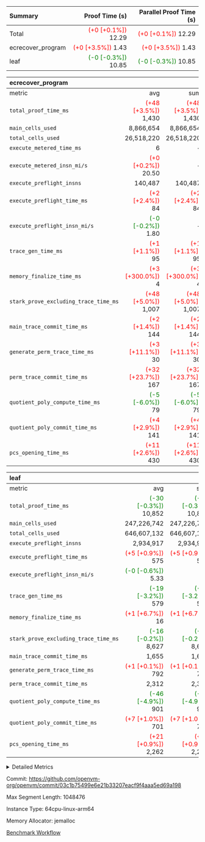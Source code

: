 | Summary | Proof Time (s) | Parallel Proof Time (s) |
|:---|---:|---:|
| Total | <span style='color: red'>(+0 [+0.1%])</span> 12.29 | <span style='color: red'>(+0 [+0.1%])</span> 12.29 |
| ecrecover_program | <span style='color: red'>(+0 [+3.5%])</span> 1.43 | <span style='color: red'>(+0 [+3.5%])</span> 1.43 |
| leaf | <span style='color: green'>(-0 [-0.3%])</span> 10.85 | <span style='color: green'>(-0 [-0.3%])</span> 10.85 |


| ecrecover_program |||||
|:---|---:|---:|---:|---:|
|metric|avg|sum|max|min|
| `total_proof_time_ms ` | <span style='color: red'>(+48 [+3.5%])</span> 1,430 | <span style='color: red'>(+48 [+3.5%])</span> 1,430 | <span style='color: red'>(+48 [+3.5%])</span> 1,430 | <span style='color: red'>(+48 [+3.5%])</span> 1,430 |
| `main_cells_used     ` |  8,866,654 |  8,866,654 |  8,866,654 |  8,866,654 |
| `total_cells_used    ` |  26,518,220 |  26,518,220 |  26,518,220 |  26,518,220 |
| `execute_metered_time_ms` |  6 | -          | -          | -          |
| `execute_metered_insn_mi/s` | <span style='color: red'>(+0 [+0.2%])</span> 20.50 | -          | <span style='color: red'>(+0 [+0.2%])</span> 20.50 | <span style='color: red'>(+0 [+0.2%])</span> 20.50 |
| `execute_preflight_insns` |  140,487 |  140,487 |  140,487 |  140,487 |
| `execute_preflight_time_ms` | <span style='color: red'>(+2 [+2.4%])</span> 84 | <span style='color: red'>(+2 [+2.4%])</span> 84 | <span style='color: red'>(+2 [+2.4%])</span> 84 | <span style='color: red'>(+2 [+2.4%])</span> 84 |
| `execute_preflight_insn_mi/s` | <span style='color: green'>(-0 [-0.2%])</span> 1.80 | -          | <span style='color: green'>(-0 [-0.2%])</span> 1.80 | <span style='color: green'>(-0 [-0.2%])</span> 1.80 |
| `trace_gen_time_ms   ` | <span style='color: red'>(+1 [+1.1%])</span> 95 | <span style='color: red'>(+1 [+1.1%])</span> 95 | <span style='color: red'>(+1 [+1.1%])</span> 95 | <span style='color: red'>(+1 [+1.1%])</span> 95 |
| `memory_finalize_time_ms` | <span style='color: red'>(+3 [+300.0%])</span> 4 | <span style='color: red'>(+3 [+300.0%])</span> 4 | <span style='color: red'>(+3 [+300.0%])</span> 4 | <span style='color: red'>(+3 [+300.0%])</span> 4 |
| `stark_prove_excluding_trace_time_ms` | <span style='color: red'>(+48 [+5.0%])</span> 1,007 | <span style='color: red'>(+48 [+5.0%])</span> 1,007 | <span style='color: red'>(+48 [+5.0%])</span> 1,007 | <span style='color: red'>(+48 [+5.0%])</span> 1,007 |
| `main_trace_commit_time_ms` | <span style='color: red'>(+2 [+1.4%])</span> 144 | <span style='color: red'>(+2 [+1.4%])</span> 144 | <span style='color: red'>(+2 [+1.4%])</span> 144 | <span style='color: red'>(+2 [+1.4%])</span> 144 |
| `generate_perm_trace_time_ms` | <span style='color: red'>(+3 [+11.1%])</span> 30 | <span style='color: red'>(+3 [+11.1%])</span> 30 | <span style='color: red'>(+3 [+11.1%])</span> 30 | <span style='color: red'>(+3 [+11.1%])</span> 30 |
| `perm_trace_commit_time_ms` | <span style='color: red'>(+32 [+23.7%])</span> 167 | <span style='color: red'>(+32 [+23.7%])</span> 167 | <span style='color: red'>(+32 [+23.7%])</span> 167 | <span style='color: red'>(+32 [+23.7%])</span> 167 |
| `quotient_poly_compute_time_ms` | <span style='color: green'>(-5 [-6.0%])</span> 79 | <span style='color: green'>(-5 [-6.0%])</span> 79 | <span style='color: green'>(-5 [-6.0%])</span> 79 | <span style='color: green'>(-5 [-6.0%])</span> 79 |
| `quotient_poly_commit_time_ms` | <span style='color: red'>(+4 [+2.9%])</span> 141 | <span style='color: red'>(+4 [+2.9%])</span> 141 | <span style='color: red'>(+4 [+2.9%])</span> 141 | <span style='color: red'>(+4 [+2.9%])</span> 141 |
| `pcs_opening_time_ms ` | <span style='color: red'>(+11 [+2.6%])</span> 430 | <span style='color: red'>(+11 [+2.6%])</span> 430 | <span style='color: red'>(+11 [+2.6%])</span> 430 | <span style='color: red'>(+11 [+2.6%])</span> 430 |

| leaf |||||
|:---|---:|---:|---:|---:|
|metric|avg|sum|max|min|
| `total_proof_time_ms ` | <span style='color: green'>(-30 [-0.3%])</span> 10,852 | <span style='color: green'>(-30 [-0.3%])</span> 10,852 | <span style='color: green'>(-30 [-0.3%])</span> 10,852 | <span style='color: green'>(-30 [-0.3%])</span> 10,852 |
| `main_cells_used     ` |  247,226,742 |  247,226,742 |  247,226,742 |  247,226,742 |
| `total_cells_used    ` |  646,607,132 |  646,607,132 |  646,607,132 |  646,607,132 |
| `execute_preflight_insns` |  2,934,917 |  2,934,917 |  2,934,917 |  2,934,917 |
| `execute_preflight_time_ms` | <span style='color: red'>(+5 [+0.9%])</span> 575 | <span style='color: red'>(+5 [+0.9%])</span> 575 | <span style='color: red'>(+5 [+0.9%])</span> 575 | <span style='color: red'>(+5 [+0.9%])</span> 575 |
| `execute_preflight_insn_mi/s` | <span style='color: green'>(-0 [-0.6%])</span> 5.33 | -          | <span style='color: green'>(-0 [-0.6%])</span> 5.33 | <span style='color: green'>(-0 [-0.6%])</span> 5.33 |
| `trace_gen_time_ms   ` | <span style='color: green'>(-19 [-3.2%])</span> 579 | <span style='color: green'>(-19 [-3.2%])</span> 579 | <span style='color: green'>(-19 [-3.2%])</span> 579 | <span style='color: green'>(-19 [-3.2%])</span> 579 |
| `memory_finalize_time_ms` | <span style='color: red'>(+1 [+6.7%])</span> 16 | <span style='color: red'>(+1 [+6.7%])</span> 16 | <span style='color: red'>(+1 [+6.7%])</span> 16 | <span style='color: red'>(+1 [+6.7%])</span> 16 |
| `stark_prove_excluding_trace_time_ms` | <span style='color: green'>(-16 [-0.2%])</span> 8,627 | <span style='color: green'>(-16 [-0.2%])</span> 8,627 | <span style='color: green'>(-16 [-0.2%])</span> 8,627 | <span style='color: green'>(-16 [-0.2%])</span> 8,627 |
| `main_trace_commit_time_ms` |  1,655 |  1,655 |  1,655 |  1,655 |
| `generate_perm_trace_time_ms` | <span style='color: red'>(+1 [+0.1%])</span> 792 | <span style='color: red'>(+1 [+0.1%])</span> 792 | <span style='color: red'>(+1 [+0.1%])</span> 792 | <span style='color: red'>(+1 [+0.1%])</span> 792 |
| `perm_trace_commit_time_ms` |  2,312 |  2,312 |  2,312 |  2,312 |
| `quotient_poly_compute_time_ms` | <span style='color: green'>(-46 [-4.9%])</span> 901 | <span style='color: green'>(-46 [-4.9%])</span> 901 | <span style='color: green'>(-46 [-4.9%])</span> 901 | <span style='color: green'>(-46 [-4.9%])</span> 901 |
| `quotient_poly_commit_time_ms` | <span style='color: red'>(+7 [+1.0%])</span> 701 | <span style='color: red'>(+7 [+1.0%])</span> 701 | <span style='color: red'>(+7 [+1.0%])</span> 701 | <span style='color: red'>(+7 [+1.0%])</span> 701 |
| `pcs_opening_time_ms ` | <span style='color: red'>(+21 [+0.9%])</span> 2,262 | <span style='color: red'>(+21 [+0.9%])</span> 2,262 | <span style='color: red'>(+21 [+0.9%])</span> 2,262 | <span style='color: red'>(+21 [+0.9%])</span> 2,262 |



<details>
<summary>Detailed Metrics</summary>

|  | memory_to_vec_partition_time_ms | keygen_time_ms | app proof_time_ms | agg_layer_time_ms |
| --- | --- | --- | --- |
|  | 22 | 46 | 1,481 | 10,856 | 

| group | single_leaf_agg_time_ms | prove_segment_time_ms | num_children | memory_to_vec_partition_time_ms | fri.log_blowup | execute_metered_time_ms | execute_metered_insns | execute_metered_insn_mi/s | compute_user_public_values_proof_time_ms |
| --- | --- | --- | --- | --- | --- | --- | --- | --- | --- |
| ecrecover_program |  | 1,430 |  | 7 | 1 | 6 | 140,487 | 20.50 | 40 | 
| leaf | 10,855 |  | 1 |  | 1 |  |  |  |  | 

| group | air_name | quotient_deg | interactions | constraints |
| --- | --- | --- | --- | --- |
| ecrecover_program | AccessAdapterAir<16> | 2 | 5 | 12 | 
| ecrecover_program | AccessAdapterAir<2> | 2 | 5 | 12 | 
| ecrecover_program | AccessAdapterAir<32> | 2 | 5 | 12 | 
| ecrecover_program | AccessAdapterAir<4> | 2 | 5 | 12 | 
| ecrecover_program | AccessAdapterAir<8> | 2 | 5 | 12 | 
| ecrecover_program | BitwiseOperationLookupAir<8> | 2 | 2 | 4 | 
| ecrecover_program | KeccakVmAir | 2 | 321 | 4,513 | 
| ecrecover_program | MemoryMerkleAir<8> | 2 | 4 | 39 | 
| ecrecover_program | PersistentBoundaryAir<8> | 2 | 3 | 7 | 
| ecrecover_program | PhantomAir | 2 | 3 | 5 | 
| ecrecover_program | Poseidon2PeripheryAir<BabyBearParameters>, 1> | 2 | 1 | 286 | 
| ecrecover_program | ProgramAir | 1 | 1 | 4 | 
| ecrecover_program | RangeTupleCheckerAir<2> | 1 | 1 | 4 | 
| ecrecover_program | Rv32HintStoreAir | 2 | 18 | 28 | 
| ecrecover_program | VariableRangeCheckerAir | 1 | 1 | 4 | 
| ecrecover_program | VmAirWrapper<Rv32BaseAluAdapterAir, BaseAluCoreAir<4, 8> | 2 | 20 | 37 | 
| ecrecover_program | VmAirWrapper<Rv32BaseAluAdapterAir, LessThanCoreAir<4, 8> | 2 | 18 | 40 | 
| ecrecover_program | VmAirWrapper<Rv32BaseAluAdapterAir, ShiftCoreAir<4, 8> | 2 | 24 | 91 | 
| ecrecover_program | VmAirWrapper<Rv32BranchAdapterAir, BranchEqualCoreAir<4> | 2 | 11 | 20 | 
| ecrecover_program | VmAirWrapper<Rv32BranchAdapterAir, BranchLessThanCoreAir<4, 8> | 2 | 13 | 35 | 
| ecrecover_program | VmAirWrapper<Rv32CondRdWriteAdapterAir, Rv32JalLuiCoreAir> | 2 | 10 | 18 | 
| ecrecover_program | VmAirWrapper<Rv32IsEqualModAdapterAir<2, 1, 32, 32>, ModularIsEqualCoreAir<32, 4, 8> | 2 | 25 | 225 | 
| ecrecover_program | VmAirWrapper<Rv32JalrAdapterAir, Rv32JalrCoreAir> | 2 | 16 | 20 | 
| ecrecover_program | VmAirWrapper<Rv32LoadStoreAdapterAir, LoadSignExtendCoreAir<4, 8> | 2 | 18 | 33 | 
| ecrecover_program | VmAirWrapper<Rv32LoadStoreAdapterAir, LoadStoreCoreAir<4> | 2 | 17 | 40 | 
| ecrecover_program | VmAirWrapper<Rv32MultAdapterAir, DivRemCoreAir<4, 8> | 2 | 25 | 84 | 
| ecrecover_program | VmAirWrapper<Rv32MultAdapterAir, MulHCoreAir<4, 8> | 2 | 24 | 31 | 
| ecrecover_program | VmAirWrapper<Rv32MultAdapterAir, MultiplicationCoreAir<4, 8> | 2 | 19 | 19 | 
| ecrecover_program | VmAirWrapper<Rv32RdWriteAdapterAir, Rv32AuipcCoreAir> | 2 | 12 | 14 | 
| ecrecover_program | VmAirWrapper<Rv32VecHeapAdapterAir<1, 2, 2, 32, 32>, FieldExpressionCoreAir> | 2 | 415 | 480 | 
| ecrecover_program | VmAirWrapper<Rv32VecHeapAdapterAir<2, 1, 1, 32, 32>, FieldExpressionCoreAir> | 2 | 158 | 190 | 
| ecrecover_program | VmAirWrapper<Rv32VecHeapAdapterAir<2, 2, 2, 32, 32>, FieldExpressionCoreAir> | 2 | 428 | 457 | 
| ecrecover_program | VmConnectorAir | 2 | 5 | 11 | 
| leaf | AccessAdapterAir<2> | 2 | 5 | 12 | 
| leaf | AccessAdapterAir<4> | 2 | 5 | 12 | 
| leaf | AccessAdapterAir<8> | 2 | 5 | 12 | 
| leaf | FriReducedOpeningAir | 2 | 39 | 71 | 
| leaf | JalRangeCheckAir | 2 | 9 | 14 | 
| leaf | NativePoseidon2Air<BabyBearParameters>, 1> | 2 | 136 | 572 | 
| leaf | PhantomAir | 2 | 3 | 5 | 
| leaf | ProgramAir | 1 | 1 | 4 | 
| leaf | VariableRangeCheckerAir | 1 | 1 | 4 | 
| leaf | VmAirWrapper<AluNativeAdapterAir, FieldArithmeticCoreAir> | 2 | 15 | 27 | 
| leaf | VmAirWrapper<BranchNativeAdapterAir, BranchEqualCoreAir<1> | 2 | 11 | 25 | 
| leaf | VmAirWrapper<NativeAdapterAir<2, 0>, PublicValuesCoreAir> | 2 | 11 | 30 | 
| leaf | VmAirWrapper<NativeLoadStoreAdapterAir<1>, NativeLoadStoreCoreAir<1> | 2 | 15 | 20 | 
| leaf | VmAirWrapper<NativeLoadStoreAdapterAir<4>, NativeLoadStoreCoreAir<4> | 2 | 15 | 20 | 
| leaf | VmAirWrapper<NativeVectorizedAdapterAir<4>, FieldExtensionCoreAir> | 2 | 15 | 27 | 
| leaf | VmConnectorAir | 2 | 5 | 11 | 
| leaf | VolatileBoundaryAir | 2 | 7 | 19 | 

| group | air_name | idx | rows | prep_cols | perm_cols | main_cols | cells |
| --- | --- | --- | --- | --- | --- | --- | --- |
| leaf | AccessAdapterAir<2> | 0 | 1,048,576 |  | 16 | 11 | 28,311,552 | 
| leaf | AccessAdapterAir<4> | 0 | 524,288 |  | 16 | 13 | 15,204,352 | 
| leaf | AccessAdapterAir<8> | 0 | 32,768 |  | 16 | 17 | 1,081,344 | 
| leaf | FriReducedOpeningAir | 0 | 4,194,304 |  | 84 | 27 | 465,567,744 | 
| leaf | JalRangeCheckAir | 0 | 65,536 |  | 28 | 12 | 2,621,440 | 
| leaf | NativePoseidon2Air<BabyBearParameters>, 1> | 0 | 262,144 |  | 312 | 398 | 186,122,240 | 
| leaf | PhantomAir | 0 | 32,768 |  | 12 | 6 | 589,824 | 
| leaf | ProgramAir | 0 | 524,288 |  | 8 | 10 | 9,437,184 | 
| leaf | VariableRangeCheckerAir | 0 | 262,144 | 2 | 8 | 1 | 2,359,296 | 
| leaf | VmAirWrapper<AluNativeAdapterAir, FieldArithmeticCoreAir> | 0 | 2,097,152 |  | 36 | 29 | 136,314,880 | 
| leaf | VmAirWrapper<BranchNativeAdapterAir, BranchEqualCoreAir<1> | 0 | 524,288 |  | 28 | 23 | 26,738,688 | 
| leaf | VmAirWrapper<NativeAdapterAir<2, 0>, PublicValuesCoreAir> | 0 | 64 |  | 28 | 27 | 3,520 | 
| leaf | VmAirWrapper<NativeLoadStoreAdapterAir<1>, NativeLoadStoreCoreAir<1> | 0 | 1,048,576 |  | 40 | 21 | 63,963,136 | 
| leaf | VmAirWrapper<NativeLoadStoreAdapterAir<4>, NativeLoadStoreCoreAir<4> | 0 | 262,144 |  | 40 | 27 | 17,563,648 | 
| leaf | VmAirWrapper<NativeVectorizedAdapterAir<4>, FieldExtensionCoreAir> | 0 | 262,144 |  | 36 | 38 | 19,398,656 | 
| leaf | VmConnectorAir | 0 | 2 | 1 | 16 | 5 | 42 | 
| leaf | VolatileBoundaryAir | 0 | 524,288 |  | 20 | 12 | 16,777,216 | 

| group | air_name | segment | rows | prep_cols | perm_cols | main_cols | cells |
| --- | --- | --- | --- | --- | --- | --- | --- |
| ecrecover_program | AccessAdapterAir<16> | 0 | 4,096 |  | 16 | 25 | 167,936 | 
| ecrecover_program | AccessAdapterAir<32> | 0 | 2,048 |  | 16 | 41 | 116,736 | 
| ecrecover_program | AccessAdapterAir<8> | 0 | 16,384 |  | 16 | 17 | 540,672 | 
| ecrecover_program | BitwiseOperationLookupAir<8> | 0 | 65,536 | 3 | 8 | 2 | 655,360 | 
| ecrecover_program | KeccakVmAir | 0 | 128 |  | 1,056 | 3,163 | 540,032 | 
| ecrecover_program | MemoryMerkleAir<8> | 0 | 4,096 |  | 16 | 32 | 196,608 | 
| ecrecover_program | PersistentBoundaryAir<8> | 0 | 4,096 |  | 12 | 20 | 131,072 | 
| ecrecover_program | PhantomAir | 0 | 16 |  | 12 | 6 | 288 | 
| ecrecover_program | Poseidon2PeripheryAir<BabyBearParameters>, 1> | 0 | 4,096 |  | 8 | 300 | 1,261,568 | 
| ecrecover_program | ProgramAir | 0 | 32,768 |  | 8 | 10 | 589,824 | 
| ecrecover_program | RangeTupleCheckerAir<2> | 0 | 524,288 | 2 | 8 | 1 | 4,718,592 | 
| ecrecover_program | Rv32HintStoreAir | 0 | 256 |  | 44 | 32 | 19,456 | 
| ecrecover_program | VariableRangeCheckerAir | 0 | 262,144 | 2 | 8 | 1 | 2,359,296 | 
| ecrecover_program | VmAirWrapper<Rv32BaseAluAdapterAir, BaseAluCoreAir<4, 8> | 0 | 65,536 |  | 52 | 36 | 5,767,168 | 
| ecrecover_program | VmAirWrapper<Rv32BaseAluAdapterAir, LessThanCoreAir<4, 8> | 0 | 4,096 |  | 40 | 37 | 315,392 | 
| ecrecover_program | VmAirWrapper<Rv32BaseAluAdapterAir, ShiftCoreAir<4, 8> | 0 | 16,384 |  | 52 | 53 | 1,720,320 | 
| ecrecover_program | VmAirWrapper<Rv32BranchAdapterAir, BranchEqualCoreAir<4> | 0 | 16,384 |  | 28 | 26 | 884,736 | 
| ecrecover_program | VmAirWrapper<Rv32BranchAdapterAir, BranchLessThanCoreAir<4, 8> | 0 | 4,096 |  | 32 | 32 | 262,144 | 
| ecrecover_program | VmAirWrapper<Rv32CondRdWriteAdapterAir, Rv32JalLuiCoreAir> | 0 | 4,096 |  | 28 | 18 | 188,416 | 
| ecrecover_program | VmAirWrapper<Rv32IsEqualModAdapterAir<2, 1, 32, 32>, ModularIsEqualCoreAir<32, 4, 8> | 0 | 4,096 |  | 56 | 166 | 909,312 | 
| ecrecover_program | VmAirWrapper<Rv32JalrAdapterAir, Rv32JalrCoreAir> | 0 | 4,096 |  | 36 | 28 | 262,144 | 
| ecrecover_program | VmAirWrapper<Rv32LoadStoreAdapterAir, LoadSignExtendCoreAir<4, 8> | 0 | 8,192 |  | 52 | 36 | 720,896 | 
| ecrecover_program | VmAirWrapper<Rv32LoadStoreAdapterAir, LoadStoreCoreAir<4> | 0 | 65,536 |  | 52 | 41 | 6,094,848 | 
| ecrecover_program | VmAirWrapper<Rv32MultAdapterAir, MulHCoreAir<4, 8> | 0 | 8 |  | 72 | 39 | 888 | 
| ecrecover_program | VmAirWrapper<Rv32MultAdapterAir, MultiplicationCoreAir<4, 8> | 0 | 64 |  | 52 | 31 | 5,312 | 
| ecrecover_program | VmAirWrapper<Rv32RdWriteAdapterAir, Rv32AuipcCoreAir> | 0 | 2,048 |  | 28 | 20 | 98,304 | 
| ecrecover_program | VmAirWrapper<Rv32VecHeapAdapterAir<1, 2, 2, 32, 32>, FieldExpressionCoreAir> | 0 | 2,048 |  | 836 | 547 | 2,832,384 | 
| ecrecover_program | VmAirWrapper<Rv32VecHeapAdapterAir<2, 1, 1, 32, 32>, FieldExpressionCoreAir> | 0 | 32 |  | 320 | 263 | 18,656 | 
| ecrecover_program | VmAirWrapper<Rv32VecHeapAdapterAir<2, 2, 2, 32, 32>, FieldExpressionCoreAir> | 0 | 1,024 |  | 860 | 625 | 1,520,640 | 
| ecrecover_program | VmConnectorAir | 0 | 2 | 1 | 16 | 5 | 42 | 

| group | idx | trace_gen_time_ms | total_proof_time_ms | total_cells_used | total_cells | system_trace_gen_time_ms | stark_prove_excluding_trace_time_ms | single_trace_gen_time_ms | quotient_poly_compute_time_ms | quotient_poly_commit_time_ms | perm_trace_commit_time_ms | pcs_opening_time_ms | memory_finalize_time_ms | main_trace_commit_time_ms | main_cells_used | generate_perm_trace_time_ms | execute_preflight_time_ms | execute_preflight_insns | execute_preflight_insn_mi/s |
| --- | --- | --- | --- | --- | --- | --- | --- | --- | --- | --- | --- | --- | --- | --- | --- | --- | --- | --- | --- |
| leaf | 0 | 579 | 10,852 | 646,607,132 | 992,054,762 | 579 | 8,627 | 0 | 901 | 701 | 2,312 | 2,262 | 16 | 1,655 | 247,226,742 | 792 | 575 | 2,934,917 | 5.33 | 

| group | idx | trace_height_constraint | weighted_sum | threshold |
| --- | --- | --- | --- | --- |
| leaf | 0 | 0 | 18,022,532 | 2,013,265,921 | 
| leaf | 0 | 1 | 122,388,736 | 2,013,265,921 | 
| leaf | 0 | 2 | 9,011,266 | 2,013,265,921 | 
| leaf | 0 | 3 | 122,487,044 | 2,013,265,921 | 
| leaf | 0 | 4 | 524,288 | 2,013,265,921 | 
| leaf | 0 | 5 | 273,220,298 | 2,013,265,921 | 

| group | segment | trace_gen_time_ms | total_proof_time_ms | total_cells_used | total_cells | system_trace_gen_time_ms | stark_prove_excluding_trace_time_ms | single_trace_gen_time_ms | quotient_poly_compute_time_ms | quotient_poly_commit_time_ms | perm_trace_commit_time_ms | pcs_opening_time_ms | memory_to_vec_partition_time_ms | memory_finalize_time_ms | main_trace_commit_time_ms | main_cells_used | generate_perm_trace_time_ms | execute_preflight_time_ms | execute_preflight_insns | execute_preflight_insn_mi/s |
| --- | --- | --- | --- | --- | --- | --- | --- | --- | --- | --- | --- | --- | --- | --- | --- | --- | --- | --- | --- | --- |
| ecrecover_program | 0 | 95 | 1,430 | 26,518,220 | 32,927,986 | 95 | 1,007 | 0 | 79 | 141 | 167 | 430 | 7 | 4 | 144 | 8,866,654 | 30 | 84 | 140,487 | 1.80 | 

| group | segment | trace_height_constraint | weighted_sum | threshold |
| --- | --- | --- | --- | --- |
| ecrecover_program | 0 | 0 | 396,436 | 2,013,265,921 | 
| ecrecover_program | 0 | 1 | 1,239,472 | 2,013,265,921 | 
| ecrecover_program | 0 | 2 | 198,218 | 2,013,265,921 | 
| ecrecover_program | 0 | 3 | 2,663,940 | 2,013,265,921 | 
| ecrecover_program | 0 | 4 | 16,384 | 2,013,265,921 | 
| ecrecover_program | 0 | 5 | 8,192 | 2,013,265,921 | 
| ecrecover_program | 0 | 6 | 471,272 | 2,013,265,921 | 
| ecrecover_program | 0 | 7 | 320 | 2,013,265,921 | 
| ecrecover_program | 0 | 8 | 5,948,602 | 2,013,265,921 | 

</details>


Commit: https://github.com/openvm-org/openvm/commit/03c1b75499e6e21b33207eacf9f4aaa5ed69a198

Max Segment Length: 1048476

Instance Type: 64cpu-linux-arm64

Memory Allocator: jemalloc

[Benchmark Workflow](https://github.com/openvm-org/openvm/actions/runs/17130342571)
